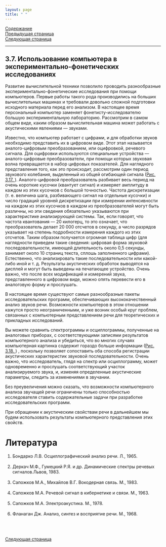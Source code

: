 ```yaml
---
layout: page
title: " "
---
```

<a href="contents.html">Содержание</a><br>
<a href="036.html">Предыдущая страница</a><br>
<a href="041.html">Следующая страница</a>
<hr>

## 3.7. Использование компьютера в экспериментально-фонетических исследованиях 
Развитие вычислительной техники позволило проводить разнообразные экспериментально-фонетические 
исследования при помощи компьютеров. Первые работы такого рода производились на больших вычислительных
машинах и требовали довольно сложной подготовки исходного материала перед его анализом. В настоящее время 
персональный компьютер заменяет фонетисту-исследователю большую экспериментальную лабораторию. 
Рассмотрим в самом общем виде, каким образом вычислительная машина может работать с акустическими
явлениями — звуками. 

Известно, что компьютер работает с цифрами, и для обработки звуков необходимо представить их в цифровом виде. 
Этот этап называется аналого-цифровым преобразованием, или оцифровкой, речевого сигнала. Для 
оцифровки используются специальные устройства — аналого-цифровые преобразователи, при 
помощи которых звуковая волна превращается в набор цифровых показателей. Для наглядного 
представления того, как это происходит, рассмотрим один период звукового колебания, выделенный 
из общей огибающей сигнала (<a href="RIS/ris3-17.html">Рис. 3.17. </a>). Аналого-цифровой 
преобразователь разбивает весь период 
на очень короткие кусочки (квантует сигнал) и измеряет амплитуду в каждом из этих кусочков
с большой точностью. Частота дискретизации (т. е. величина шага, разбивающего сигнал на отдельные
кусочки) и число градаций уровней дискретизации при измерении интенсивности на каждом из этих 
кусочков в каждом из преобразователей могут быть различны, но эти сведения обязательно указываются 
при характеристике анализирующей системы. Так, если говорят, что частота квантования — 20 килогерц, 
то это означает, что преобразователь делает 20 000 отсчетов в секунду, а число разрядов указывает на 
степень подробности измерения каждого из этих отсчетов. Таким образом получается огромная таблица 
цифр (для наглядности приведем такие сведения: цифровая форма звуковой последовательности, имеющей 
длительность около 0,5 секунды, занимает около 10 страниц текста, сплошь заполненного цифрами). 
Естественно, что анализировать такие 
последовательности или какой-либо иной и т. д. Результаты акустических обработок выводятся на дисплей 
и могут быть выведены на печатающее устройство. Очень важно, что после всех модификаций и измерений
звука, представленного в цифровом виде, можно опять перевести его в аналоговую форму и прослушать. 

В настоящее время существуют самые разнообразные пакеты исследовательских программ, обеспечивающих 
высококачественный анализ звуков речи. Возможности компьютеров в этом отношении кажутся просто
неограниченными, и уже возник особый круг проблем, связанных с компьютерным представлением речи 
для теоретических и прикладных исследований. 

Вы можете сравнить спектрограммы и осциллограммы, полученные на аналоговых приборах, 
с соответствующими записями результатов компьютерного анализа и убедиться, что во многих случаях 
компьютерная картинка содержит гораздо больше информации
(<a href="RIS/ris3-18.html">Рис. 3.18. </a>)
, поскольку позволяет сопоставить оба способа регистрации
акустических характеристик звуковой последовательности. Очень важно, что исследователь, глядя на спектр 
или осциллограмму, может одновременно и прослушать соответствующий участок анализируемого звука, и, 
изменяя определенные акустические параметры, следить за изменениями в звучании. 

Без преувеличения можно сказать, что возможности компьютерного анализа звучащей речи ограничены только 
способностью исследователя ставить содержательные задачи при разработке исследовательских программ. 

При обращении к акустическим свойствам речи в дальнейшем мы будем использовать результаты компьютерного 
представления этих свойств. 


# Литература
<ol>
<li>Бондарко Л.В. Осциллографический анализ речи. Л., 1965. </li><br>
<li>Деркач М.Ф., Гумецкий Р.Я. и др. Динамические спектры речевых сигналов.Львов, 1983.</li><br> 
<li>Сапожков М.А., Михайлов В.Г. Вокодерная связь. М., 1983. </li><br>
<li>Сапожков М.А. Речевой сигнал в кибернетике и связи. М., 1963. </li><br>
<li>Сапожков М.А. Электроакустика. М., 1978. </li><br>
<li>Фланаган Дж. Анализ, синтез и восприятие речи. М., 1968.</li><br>
</ol>
<br><br>
<a href="041.html">Следующая страница</a>
